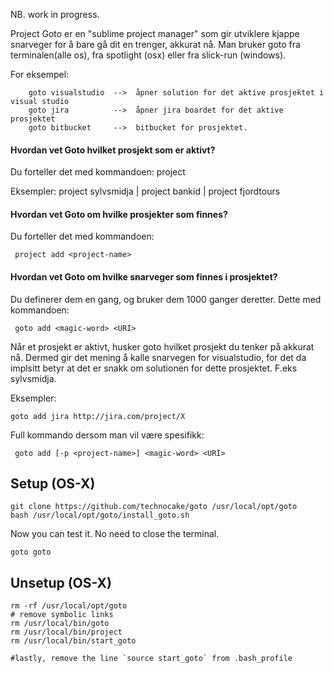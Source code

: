 NB. work in progress.

Project Goto er en "sublime project manager" som gir utviklere kjappe snarveger for å bare gå dit en trenger, akkurat nå. Man bruker goto fra terminalen(alle os), fra spotlight (osx) eller fra slick-run (windows).

For eksempel:

```
    goto visualstudio  -->  åpner solution for det aktive prosjektet i visual studio
    goto jira          -->  åpner jira boardet for det aktive prosjektet
    goto bitbucket     -->  bitbucket for prosjektet.
```
 

#### Hvordan vet Goto hvilket prosjekt som er aktivt?

Du forteller det med kommandoen:  project <project-name>

Eksempler: project sylvsmidja  | project bankid  |  project fjordtours


#### Hvordan vet Goto om hvilke prosjekter som finnes?

Du forteller det med kommandoen:

     project add <project-name>

 
#### Hvordan vet Goto om hvilke snarveger som finnes i  prosjektet?

Du definerer dem en gang, og bruker dem 1000 ganger deretter.  Dette med kommandoen:

     goto add <magic-word> <URI>

Når et prosjekt er aktivt, husker goto hvilket prosjekt du tenker på akkurat nå. Dermed gir det mening å kalle snarvegen for visualstudio, for det da implsitt betyr at det er snakk om solutionen for dette prosjektet. F.eks sylvsmidja.

Eksempler:

    goto add jira http://jira.com/project/X

Full kommando dersom man vil være spesifikk:

     goto add [-p <project-name>] <magic-word> <URI>


## Setup (OS-X)

```
git clone https://github.com/technocake/goto /usr/local/opt/goto
bash /usr/local/opt/goto/install_goto.sh

```


Now you can test it. No need to close the terminal.

```
goto goto
```


## Unsetup (OS-X)

```
rm -rf /usr/local/opt/goto
# remove symbolic links
rm /usr/local/bin/goto
rm /usr/local/bin/project
rm /usr/local/bin/start_goto

#lastly, remove the line `source start_goto` from .bash_profile

```


